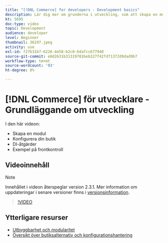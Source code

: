 ```yaml
---
title: "[!DNL Commerce] for developers - Development basics"
description: Lär dig mer om grunderna i utveckling, som att skapa en modul, konfigurera din butik, DI-åtgärder och ett exempel på frontkontrollenhet.
kt: 5695
doc-type: video
topic: Development
audience: developer
level: Beginner
thumbnail: 36197.jpeg
activity: use
exl-id: f27b31b7-6226-4e58-b2c0-6dafcc677940
source-git-commit: e8d2631b31319701beb327f42fdf1372d9dad9b7
workflow-type: tm+mt
source-wordcount: '93'
ht-degree: 0%

---
```


# [!DNL Commerce] för utvecklare - Grundläggande om utveckling

I den här videon:

- Skapa en modul
- Konfigurera din butik
- DI-åtgärder
- Exempel på frontkontroll

## Videoinnehåll

>[!NOTE]
>
>Innehållet i videon återspeglar version 2.3.1. Mer information om uppdateringar i senare versioner finns i [versionsinformation](https://experienceleague.adobe.com/docs/commerce-operations/release/notes/overview.html).

>[!VIDEO](https://video.tv.adobe.com/v/36197?quality=12&learn=on)

## Ytterligare resurser

- [Utbyggbarhet och modularitet](https://developer.adobe.com/commerce/php/architecture/modules/)
- [Översikt över butiksalternativ och konfigurationshantering](https://experienceleague.adobe.com/docs/commerce-cloud-service/user-guide/configure-store/overview.html)
